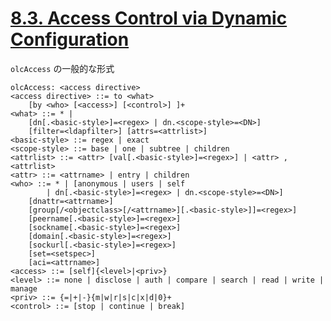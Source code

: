 # [8.3. Access Control via Dynamic Configuration](https://www.openldap.org/doc/admin26/access-control.html#Access%20Control%20via%20Dynamic%20Configuration)

`olcAccess` の一般的な形式

```text
olcAccess: <access directive>
<access directive> ::= to <what>
    [by <who> [<access>] [<control>] ]+
<what> ::= * |
    [dn[.<basic-style>]=<regex> | dn.<scope-style>=<DN>]
    [filter=<ldapfilter>] [attrs=<attrlist>]
<basic-style> ::= regex | exact
<scope-style> ::= base | one | subtree | children
<attrlist> ::= <attr> [val[.<basic-style>]=<regex>] | <attr> , <attrlist>
<attr> ::= <attrname> | entry | children
<who> ::= * | [anonymous | users | self
        | dn[.<basic-style>]=<regex> | dn.<scope-style>=<DN>]
    [dnattr=<attrname>]
    [group[/<objectclass>[/<attrname>][.<basic-style>]]=<regex>]
    [peername[.<basic-style>]=<regex>]
    [sockname[.<basic-style>]=<regex>]
    [domain[.<basic-style>]=<regex>]
    [sockurl[.<basic-style>]=<regex>]
    [set=<setspec>]
    [aci=<attrname>]
<access> ::= [self]{<level>|<priv>}
<level> ::= none | disclose | auth | compare | search | read | write | manage
<priv> ::= {=|+|-}{m|w|r|s|c|x|d|0}+
<control> ::= [stop | continue | break]
```

